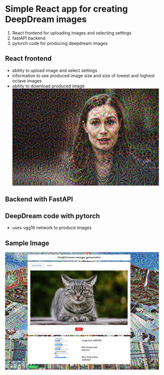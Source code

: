 # Simple React app for creating DeepDream images
1. React frontend for uploading images and selecting settings
2. fastAPI backend 
3. pytorch code for producing deepdream images

## React frontend
- ability to upload image and select settings
- information to see produced image size and size of lowest and highest octave images
- ability to download produced image 
![alt text](https://github.com/SampoImmonen/DeepDreamWithReact/blob/master/media/example.PNG)


## Backend with FastAPI
## DeepDream code with pytorch
- uses vgg16 network to produce images
## Sample Image
![alt text](https://github.com/SampoImmonen/DeepDreamWithReact/blob/master/media/frontned.PNG)
